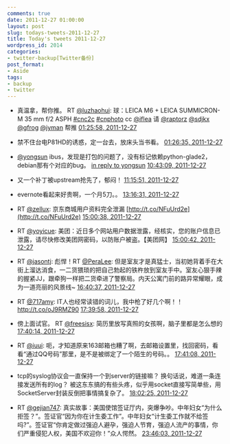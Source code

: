 ```yaml
---
comments: true
date: 2011-12-27 01:00:00
layout: post
slug: todays-tweets-2011-12-27
title: Today's tweets 2011-12-27
wordpress_id: 2014
categories:
- twitter-backup[Twitter备份]
post_format:
- Aside
tags:
- backup
- twitter
---
```





  * 真温拿，帮你推。 RT [@luzhaohui](http://twitter.com/luzhaohui): 球：LEICA M6 + LEICA SUMMICRON-M 35 mm f/2 ASPH [#cnc2c](http://search.twitter.com/search?q=%23cnc2c) [#cnphoto](http://search.twitter.com/search?q=%23cnphoto) cc [@iflea](http://twitter.com/iflea) 请 [@raptorz](http://twitter.com/raptorz) [@sdjkx](http://twitter.com/sdjkx) [@gfrog](http://twitter.com/gfrog) [@jyman](http://twitter.com/jyman) 帮推 [01:25:58, 2011-12-27](http://twitter.com/gfrog/statuses/151353069987307520)





  * 禁不住台电P81HD的诱惑，定一台去，放床头当书看。 [01:26:35, 2011-12-27](http://twitter.com/gfrog/statuses/151353224723562496)





  * [@yongsun](http://twitter.com/yongsun) ibus，发现是打包的问题了，没有标记依赖python-glade2，debian那有个对应的bug。 [in reply to yongsun](http://twitter.com/yongsun/statuses/151486334970757120) [10:43:09, 2011-12-27](http://twitter.com/gfrog/statuses/151493290364112896)





  * 又一个补丁被upstream抢先了，郁闷！ [11:15:51, 2011-12-27](http://twitter.com/gfrog/statuses/151501519471116288)





  * evernote看起来好贵啊，一个月5刀。。 [13:16:31, 2011-12-27](http://twitter.com/gfrog/statuses/151531883593871360)





  * RT [@zellux](http://twitter.com/zellux): 京东商城用户资料完全泄漏 [http://t.co/NFuUrd2e](http://t.co/NFuUrd2e) [15:00:38, 2011-12-27](http://twitter.com/gfrog/statuses/151558088137244674)





  * RT [@yoyicue](http://twitter.com/yoyicue): 美团：近日多个网站用户数据泄露，经核实，您的账户信息已泄露，请尽快修改美团网密码，以防账户被盗。【美团网】 [15:00:42, 2011-12-27](http://twitter.com/gfrog/statuses/151558102653730817)





  * RT [@jasontj](http://twitter.com/jasontj): 彪悍！RT [@PeraLee](http://twitter.com/PeraLee): 但是室友才是真猛士，当初她背着手在大街上溜达消食，一二货猥琐的把自己勃起的铁杵放到室友手中。室友心狠手辣的握紧JJ，跟牵狗一样把二货牵进了警察局。内天公寓门前的路异常耀眼，成为一道亮丽的风景线~ [16:40:37, 2011-12-27](http://twitter.com/gfrog/statuses/151583247028064256)





  * RT [@717amy](http://twitter.com/717amy): IT人也经常读错的词儿，我中枪了好几个啊！！http://t.co/oJ9RMZ90 [17:39:58, 2011-12-27](http://twitter.com/gfrog/statuses/151598185960316928)





  * 傍上面试官。 RT [@freesisx](http://twitter.com/freesisx): 简历里放写真照的女孩啊，脑子里都是怎么想的 [17:40:14, 2011-12-27](http://twitter.com/gfrog/statuses/151598251357896704)





  * RT [@iuui](http://twitter.com/iuui): 呃，才知道原来163邮箱也糟了啊，去邮箱设置里，找回密码，看看“通过QQ号码”那里，是不是被绑定了一个陌生的号码。。 [17:41:08, 2011-12-27](http://twitter.com/gfrog/statuses/151598479481901056)





  * tcp的syslog协议会一直保持一个到server的链接嘛？ 换句话说，难道一条连接发送所有的log？ 被这东东搞的有些头疼，似乎用socket直接写简单些，用SocketServer封装反倒把事情搞复杂了。 [18:02:25, 2011-12-27](http://twitter.com/gfrog/statuses/151603835637477377)





  * RT [@gejian747](http://twitter.com/gejian747): 真实故事：美国使馆签证厅内，突爆争吵。中年妇女“为什么拒签？”。签证官“因为你在计生委工作”。中年妇女“计生委工作就不给签吗?”。签证官“你肯定做过强迫人避孕，强迫人节育，强迫人流产的事情，你们严重侵犯人权，美国不欢迎你！”众人愕然。 [23:46:03, 2011-12-27](http://twitter.com/gfrog/statuses/151690310840352768)




